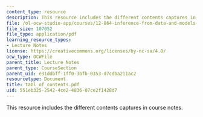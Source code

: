 ```yaml
---
content_type: resource
description: This resource includes the different contents captures in course notes.
file: /ol-ocw-studio-app/courses/12-864-inference-from-data-and-models-spring-2005/551eb32525424ce2483607ce2f1428d7_tabl_of_contents.pdf
file_size: 107052
file_type: application/pdf
learning_resource_types:
- Lecture Notes
license: https://creativecommons.org/licenses/by-nc-sa/4.0/
ocw_type: OCWFile
parent_title: Lecture Notes
parent_type: CourseSection
parent_uid: e31ddbff-1ff0-3bfb-0353-d7cdba211ac2
resourcetype: Document
title: tabl_of_contents.pdf
uid: 551eb325-2542-4ce2-4836-07ce2f1428d7
---
```

This resource includes the different contents captures in course notes.
